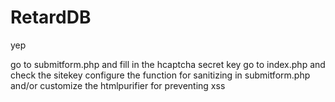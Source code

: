 # RetardDB
yep

go to submitform.php and fill in the hcaptcha secret key
go to index.php and check the sitekey
configure the function for sanitizing in submitform.php and/or customize the htmlpurifier for preventing xss
